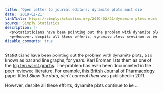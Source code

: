 ```yaml
---
title: 'Open letter to journal editors: dynamite plots must die'
date: '2019-02-21'
linkTitle: https://simplystatistics.org/2019/02/21/dynamite-plots-must-die/
source: Simply Statistics
description: |-
  <p>Statisticians have been pointing out the problem with dynamite plots, also known as bar and line graphs, for years. Karl Broman lists them as one of the <a href="https://www.biostat.wisc.edu/~kbroman/topten_worstgraphs/">top ten worst graphs</a>. The problem has even been documneted in the peer reviewed literature. For example, <a href="https://www.ncbi.nlm.nih.gov/pmc/articles/PMC3087125/">this British Journal of Pharmacology</a> paper titled <em>Show the data, don’t conceal them</em> was published in 2011.</p>
  <p>However, despite all these efforts, dynamite plots continue to be ...
disable_comments: true
---
```

<p>Statisticians have been pointing out the problem with dynamite plots, also known as bar and line graphs, for years. Karl Broman lists them as one of the <a href="https://www.biostat.wisc.edu/~kbroman/topten_worstgraphs/">top ten worst graphs</a>. The problem has even been documneted in the peer reviewed literature. For example, <a href="https://www.ncbi.nlm.nih.gov/pmc/articles/PMC3087125/">this British Journal of Pharmacology</a> paper titled <em>Show the data, don’t conceal them</em> was published in 2011.</p>
<p>However, despite all these efforts, dynamite plots continue to be ...
